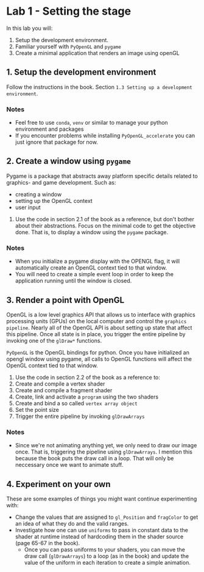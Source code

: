 # Lab 1 - Setting the stage
In this lab you will:
1. Setup the development environment.
2. Familiar yourself with `PyOpenGL` and `pygame`
3. Create a minimal application that renders an image using openGL


## 1. Setup the development environment
Follow the instructions in the book. Section `1.3 Setting up a development environment`.

### Notes
- Feel free to use `conda`, `venv` or similar to manage your python environment and packages
- If you encounter problems while installing `PyOpenGL_accelerate` you can just ignore that package for now.

## 2. Create a window using `pygame`
Pygame is a package that abstracts away platform specific details related to graphics- and game development. Such as:
  * creating a window
  * setting up the OpenGL context
  * user input

1. Use the code in section 2.1 of the book as a reference, but don't bother about their abstractions. Focus on the minimal code to get the objective done. That is, to display a window using the `pygame` package. 

### Notes
- When you initialize a pygame display with the OPENGL flag, it will automatically create an OpenGL context tied to that window.
- You will need to create a simple event loop in order to keep the application running until the window is closed.

## 3. Render a point with OpenGL
OpenGL is a low level graphics API that allows us to interface with graphics processing units (GPUs) on the local computer and control the `graphics pipeline`. Nearly all of the OpenGL API is about setting up state that affect this pipeline. Once all state is in place, you trigger the entire pipeline by invoking one of the `glDraw*` functions.

`PyOpenGL` is the OpenGL bindings for python. Once you have initialized an opengl window using pygame, all calls to OpenGL functions will affect the OpenGL context tied to that window.

1. Use the code in section 2.2 of the book as a reference to:
  1. Create and compile a vertex shader
  1. Create and compile a fragment shader
  1. Create, link and activate a `program` using the two shaders
  1. Create and bind a so called `vertex array object`
  1. Set the point size
  1. Trigger the entire pipeline by invoking `glDrawArrays`

### Notes
- Since we're not animating anything yet, we only need to draw our image once. That is, triggering the pipeline using `glDrawArrays`. I mention this because the book puts the draw call in a loop. That will only be neccessary once we want to animate stuff.

## 4. Experiment on your own
These are some examples of things you might want continue experimenting with:

* Change the values that are assigned to `gl_Position` and `fragColor` to get an idea of what they do and the valid ranges.
* Investigate how one can use `uniforms` to pass in constant data to the shader at runtime instead of hardcoding them in the shader source (page 65-67 in the book).
  * Once you can pass uniforms to your shaders, you can move the draw call (`glDrawArrays`) to a loop (as in the book) and update the value of the uniform in each iteration to create a simple animation.

